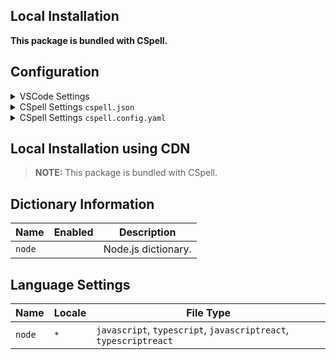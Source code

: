 ## Local Installation

**This package is bundled with CSpell.**

## Configuration

<details>
<summary>VSCode Settings</summary>

Add the following to your VSCode settings:

**`.vscode/settings.json`**

```jsonc
{
  "cSpell.dictionaries": ["node"],
}
```

</details>

<details>
<summary>CSpell Settings <code>cspell.json</code></summary>

**`cspell.json`**

```jsonc
{
  "dictionaries": ["node"],
}
```

</details>

<details>
<summary>CSpell Settings <code>cspell.config.yaml</code></summary>

**`cspell.config.yaml`**

```yaml
dictionaries:
  - node
```

</details>

## Local Installation using CDN

> **NOTE:** This package is bundled with CSpell.

## Dictionary Information

| Name   | Enabled | Description         |
| ------ | ------- | ------------------- |
| `node` |         | Node.js dictionary. |

## Language Settings

| Name   | Locale | File Type                                                        |
| ------ | ------ | ---------------------------------------------------------------- |
| `node` | `*`    | `javascript`, `typescript`, `javascriptreact`, `typescriptreact` |

